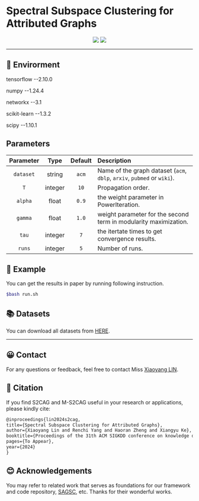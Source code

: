 # Spectral Subspace Clustering for Attributed Graphs

<p align="center">
	<a href="https://arxiv.org/pdf/2407.10916"><img src="https://img.shields.io/badge/arXiv-pdf-yellowgreen"></a>
	<a href="https://github.com/HKBU-LAGAS/S2CAG/blob/main/LICENSE"><img src="https://img.shields.io/badge/license-MIT-blue.svg"></a>
</p>

--------------------------------------------------------------------------------

## 📝 Envirorment

tensorflow --2.10.0

numpy --1.24.4

networkx --3.1

scikit-learn --1.3.2

scipy --1.10.1

## Parameters

| Parameter |   Type  | Default | Description                                                             |
| :-------: | :-----: | :-----: | :---------------------------------------------------------------------- |
| `dataset` |  string |  `acm`  | Name of the graph dataset (`acm`, `dblp`, `arxiv`, `pubmed` or `wiki`). |
|  `T`      | integer |   `10`  | Propagation order.                                                      |
|  `alpha`  |  float  |  `0.9`  | the weight parameter in PowerIteration.                                 |
|  `gamma`  |  float  |   `1.0` | weight parameter for the second term in modularity maximization.        |
|  `tau`    | integer |   `7`   | the itertate times to get convergence results.                          |
|  `runs`   | integer |   `5`   | Number of runs.                                                         |

## 🚀 Example
You can get the results in paper by running following instruction.
```bash
$bash run.sh 
```

## 📚 Datasets
You can download all datasets from [HERE](https://www.dropbox.com/scl/fi/9olm295mxf415c5pf8hvy/S2CAG-datasets.zip?rlkey=3iuzartucsdatbolgvqv1gcfr&st=1ucjwnkf&dl=0).

---------


## 😀 Contact

For any questions or feedback, feel free to contact Miss [Xiaoyang LIN](mailto:csxylin@hkbu.edu.hk).


## 🌟 Citation

If you find S2CAG and M-S2CAG useful in your research or applications, please kindly cite:
```tex
@inproceedings{lin2024s2cag,
title={Spectral Subspace Clustering for Attributed Graphs}, 
author={Xiaoyang Lin and Renchi Yang and Haoran Zheng and Xiangyu Ke},
booktitle={Proceedings of the 31th ACM SIGKDD conference on knowledge discovery and data mining},
pages={To Appear},
year={2024}
}
```

## 😊 Acknowledgements
You may refer to related work that serves as foundations for our framework and code repository, [SAGSC](https://github.com/chakib401/SAGSC), etc. Thanks for their wonderful works.


